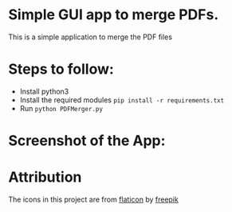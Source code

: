 # Simple GUI app to merge PDFs.
This is a simple application to merge the PDF files


# Steps to follow:
* Install python3
* Install the required modules `pip install -r requirements.txt`
* Run `python PDFMerger.py`

# Screenshot of the App:



# Attribution
The icons in this project are from [flaticon](https://www.flaticon.com) by [freepik](https://www.flaticon.com/authors/freepik)

